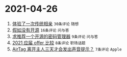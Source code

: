 # 2021-04-26

1. [体验了一次传统相亲](https://www.v2ex.com/t/773239) `30条评论` `随想`
1. [假如没有开源](https://www.v2ex.com/t/773246) `16条评论` `问与答`
1. [求推荐一个开源的密码管理器](https://www.v2ex.com/t/773255) `9条评论` `问与答`
1. [2021 应届 offer 比较](https://www.v2ex.com/t/773256) `8条评论` `职场话题`
1. [AirTag 离开主人三天才会发出声音提示？](https://www.v2ex.com/t/773245) `7条评论` `Apple`
